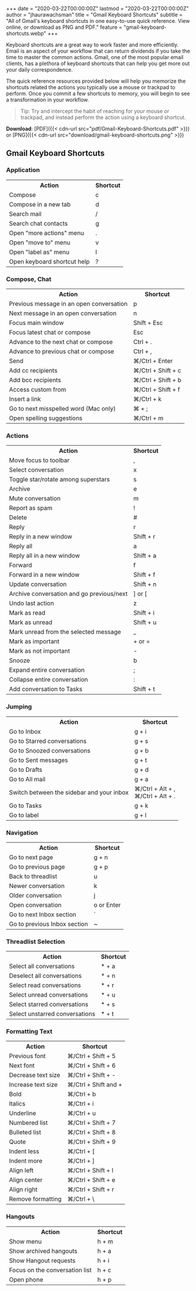 +++
date = "2020-03-22T00:00:00Z"
lastmod = "2020-03-22T00:00:00Z"
author = "jhaurawachsman"
title = "Gmail Keyboard Shortcuts"
subtitle = "All of Gmail's keyboard shortcuts in one easy-to-use quick reference. View online, or download as PNG and PDF."
feature = "gmail-keyboard-shortcuts.webp"
+++

Keyboard shortcuts are a great way to work faster and more efficiently. Email is an aspect of your workflow that can return dividends if you take the time to master the common actions. Gmail, one of the most popular email clients, has a plethora of keyboard shortcuts that can help you get more out your daily correspondence.

The quick reference resources provided below will help you memorize the shortcuts related the actions you typically use a mouse or trackpad to perform. Once you commit a few shortcuts to memory, you will begin to see a transformation in your workflow.

> Tip: Try and intercept the habit of reaching for your mouse or trackpad, and instead perform the action using a keyboard shortcut.

__Download__: [PDF]({{< cdn-url src="pdf/Gmail-Keyboard-Shortcuts.pdf" >}}) or [PNG]({{< cdn-url src="download/gmail-keyboard-shortcuts.png" >}})

## Gmail Keyboard Shortcuts
### Application

<table>
<tbody>
<tr>
<th class="text-left">Action</th>
<th class="text-right">Shortcut</th>
</tr>
<tr>
<td class="text-left">Compose</td>
<td class="text-right">c</td>
</tr>
<tr>
<td class="text-left">Compose in a new tab</td>
<td class="text-right">d</td>
</tr>
<tr>
<td class="text-left">Search mail</td>
<td class="text-right">/</td>
</tr>
<tr>
<td class="text-left">Search chat contacts</td>
<td class="text-right">g</td>
</tr>
<tr>
<td class="text-left">Open "more actions" menu</td>
<td class="text-right">.</td>
</tr>
<tr>
<td class="text-left">Open "move to" menu</td>
<td class="text-right">v</td>
</tr>
<tr>
<td class="text-left">Open "label as" menu</td>
<td class="text-right">l</td>
</tr>
<tr>
<td class="text-left">Open keyboard shortcut help</td>
<td class="text-right">?</td>
</tr>
</tbody>
</table>

### Compose, Chat

<table>
<tbody>
<tr>
<th class="text-left">Action</th>
<th class="text-right">Shortcut</th>
</tr>
<tr>
<td class="text-left">Previous message in an open conversation</td>
<td class="text-right">p</td>
</tr>
<tr>
<td class="text-left">Next message in an open conversation</td>
<td class="text-right">n</td>
</tr>
<tr>
<td class="text-left">Focus main window</td>
<td class="text-right">Shift + Esc</td>
</tr>
<tr>
<td class="text-left">Focus latest chat or compose</td>
<td class="text-right">Esc</td>
</tr>
<tr>
<td class="text-left">Advance to the next chat or compose</td>
<td class="text-right">Ctrl + .</td>
</tr>
<tr>
<td class="text-left">Advance to previous chat or compose</td>
<td class="text-right">Ctrl + ,</td>
</tr>
<tr>
<td class="text-left">Send</td>
<td class="text-right">⌘/Ctrl + Enter</td>
</tr>
<tr>
<td class="text-left">Add cc recipients</td>
<td class="text-right">⌘/Ctrl + Shift + c</td>
</tr>
<tr>
<td class="text-left">Add bcc recipients</td>
<td class="text-right">⌘/Ctrl + Shift + b</td>
</tr>
<tr>
<td class="text-left">Access custom from</td>
<td class="text-right">⌘/Ctrl + Shift + f</td>
</tr>
<tr>
<td class="text-left">Insert a link</td>
<td class="text-right">⌘/Ctrl + k</td>
</tr>
<tr>
<td class="text-left">Go to next misspelled word (Mac only)</td>
<td class="text-right">⌘&nbsp;+ ;</td>
</tr>
<tr>
<td class="text-left">Open spelling suggestions</td>
<td class="text-right">⌘/Ctrl + m</td>
</tr>
</tbody>
</table>

### Actions

<table>
<tbody>
<tr>
<th class="text-left">Action</th>
<th class="text-right">Shortcut</th>
</tr>
<tr>
<td class="text-left">Move focus to toolbar</td>
<td class="text-right">,</td>
</tr>
<tr>
<td class="text-left">Select conversation</td>
<td class="text-right">x</td>
</tr>
<tr>
<td class="text-left">Toggle star/rotate among superstars</td>
<td class="text-right">s</td>
</tr>
<tr>
<td class="text-left">Archive</td>
<td class="text-right">e</td>
</tr>
<tr>
<td class="text-left">Mute conversation</td>
<td class="text-right">m</td>
</tr>
<tr>
<td class="text-left">Report as spam</td>
<td class="text-right">!</td>
</tr>
<tr>
<td class="text-left">Delete</td>
<td class="text-right">#</td>
</tr>
<tr>
<td class="text-left">Reply</td>
<td class="text-right">r</td>
</tr>
<tr>
<td class="text-left">Reply in a new window</td>
<td class="text-right">Shift + r</td>
</tr>
<tr>
<td class="text-left">Reply all</td>
<td class="text-right">a</td>
</tr>
<tr>
<td class="text-left">Reply all in a new window</td>
<td class="text-right">Shift + a</td>
</tr>
<tr>
<td class="text-left">Forward</td>
<td class="text-right">f</td>
</tr>
<tr>
<td class="text-left">Forward in a new window</td>
<td class="text-right">Shift + f</td>
</tr>
<tr>
<td class="text-left">Update conversation</td>
<td class="text-right">Shift + n</td>
</tr>
<tr>
<td class="text-left">Archive conversation and go previous/next</td>
<td class="text-right">] or [</td>
</tr>
<tr>
<td class="text-left">Undo last action</td>
<td class="text-right">z</td>
</tr>
<tr>
<td class="text-left">Mark as read</td>
<td class="text-right">Shift + i</td>
</tr>
<tr>
<td class="text-left">Mark as unread</td>
<td class="text-right">Shift + u</td>
</tr>
<tr>
<td class="text-left">Mark unread from the selected message</td>
<td class="text-right">_</td>
</tr>
<tr>
<td class="text-left">Mark as important</td>
<td class="text-right">+ or =</td>
</tr>
<tr>
<td class="text-left">Mark as not important</td>
<td class="text-right">-</td>
</tr>
<tr>
<td class="text-left">Snooze</td>
<td class="text-right">b</td>
</tr>
<tr>
<td class="text-left">Expand entire conversation</td>
<td class="text-right">;</td>
</tr>
<tr>
<td class="text-left">Collapse entire conversation</td>
<td class="text-right">:</td>
</tr>
<tr>
<td class="text-left">Add conversation to Tasks</td>
<td class="text-right">Shift + t</td>
</tr>
</tbody>
</table>

### Jumping

<table>
<tbody>
<tr>
<th class="text-left">Action</th>
<th class="text-right">Shortcut</th>
</tr>
<tr>
<td class="text-left">Go to Inbox</td>
<td class="text-right">g + i</td>
</tr>
<tr>
<td class="text-left">Go to Starred conversations</td>
<td class="text-right">g + s</td>
</tr>
<tr>
<td class="text-left">Go to Snoozed conversations</td>
<td class="text-right">g + b</td>
</tr>
<tr>
<td class="text-left">Go to Sent messages</td>
<td class="text-right">g + t</td>
</tr>
<tr>
<td class="text-left">Go to Drafts</td>
<td class="text-right">g + d</td>
</tr>
<tr>
<td class="text-left">Go to All mail</td>
<td class="text-right">g + a</td>
</tr>
<tr>
<td class="text-left">Switch between the sidebar and your inbox</td>
<td class="text-right">⌘/Ctrl + Alt + ,<br>⌘/Ctrl + Alt + .</td>
</tr>
<tr>
<td class="text-left">Go to Tasks</td>
<td class="text-right">g + k</td>
</tr>
<tr>
<td class="text-left">Go to label</td>
<td class="text-right">g + l</td>
</tr>
</tbody>
</table>

### Navigation

<table>
<tbody>
<tr>
<th class="text-left">Action</th>
<th class="text-right">Shortcut</th>
</tr>
<tr>
<td class="text-left">Go to next page</td>
<td class="text-right">g + n</td>
</tr>
<tr>
<td class="text-left">Go to previous page</td>
<td class="text-right">g + p</td>
</tr>
<tr>
<td class="text-left">Back to threadlist</td>
<td class="text-right">u</td>
</tr>
<tr>
<td class="text-left">Newer conversation</td>
<td class="text-right">k</td>
</tr>
<tr>
<td class="text-left">Older conversation</td>
<td class="text-right">j</td>
</tr>
<tr>
<td class="text-left">Open conversation</td>
<td class="text-right">o or Enter</td>
</tr>
<tr>
<td class="text-left">Go to next Inbox section</td>
<td class="text-right">`</td>
</tr>
<tr>
<td class="text-left">Go to previous Inbox section</td>
<td class="text-right">~</td>
</tr>
</tbody>
</table>

### Threadlist Selection

<table>
<tbody>
<tr>
<th class="text-left">Action</th>
<th class="text-right">Shortcut</th>
</tr>
<tr>
<td class="text-left">Select all conversations</td>
<td class="text-right">* + a</td>
</tr>
<tr>
<td class="text-left">Deselect all conversations</td>
<td class="text-right">* + n</td>
</tr>
<tr>
<td class="text-left">Select read conversations</td>
<td class="text-right">* + r</td>
</tr>
<tr>
<td class="text-left">Select unread conversations</td>
<td class="text-right">* + u</td>
</tr>
<tr>
<td class="text-left">Select starred conversations</td>
<td class="text-right">* + s</td>
</tr>
<tr>
<td class="text-left">Select unstarred conversations</td>
<td class="text-right">* + t</td>
</tr>
</tbody>
</table>

### Formatting Text

<table>
<tbody>
<tr>
<th class="text-left">Action</th>
<th class="text-right">Shortcut</th>
</tr>
<tr>
<td class="text-left">Previous font</td>
<td class="text-right">⌘/Ctrl + Shift + 5</td>
</tr>
<tr>
<td class="text-left">Next font</td>
<td class="text-right">⌘/Ctrl + Shift + 6</td>
</tr>
<tr>
<td class="text-left">Decrease text size</td>
<td class="text-right">⌘/Ctrl + Shift + -</td>
</tr>
<tr>
<td class="text-left">Increase text size</td>
<td class="text-right">⌘/Ctrl + Shift and +</td>
</tr>
<tr>
<td class="text-left">Bold</td>
<td class="text-right">⌘/Ctrl + b</td>
</tr>
<tr>
<td class="text-left">Italics</td>
<td class="text-right">⌘/Ctrl + i</td>
</tr>
<tr>
<td class="text-left">Underline</td>
<td class="text-right">⌘/Ctrl + u</td>
</tr>
<tr>
<td class="text-left">Numbered list</td>
<td class="text-right">⌘/Ctrl + Shift + 7</td>
</tr>
<tr>
<td class="text-left">Bulleted list</td>
<td class="text-right">⌘/Ctrl + Shift + 8</td>
</tr>
<tr>
<td class="text-left">Quote</td>
<td class="text-right">⌘/Ctrl + Shift + 9</td>
</tr>
<tr>
<td class="text-left">Indent less</td>
<td class="text-right">⌘/Ctrl + [</td>
</tr>
<tr>
<td class="text-left">Indent more</td>
<td class="text-right">⌘/Ctrl + ]</td>
</tr>
<tr>
<td class="text-left">Align left</td>
<td class="text-right">⌘/Ctrl + Shift + l</td>
</tr>
<tr>
<td class="text-left">Align center</td>
<td class="text-right">⌘/Ctrl + Shift + e</td>
</tr>
<tr>
<td class="text-left">Align right</td>
<td class="text-right">⌘/Ctrl + Shift + r</td>
</tr>
<tr>
<td class="text-left">Remove formatting</td>
<td class="text-right">⌘/Ctrl + \</td>
</tr>
</tbody>
</table>

### Hangouts

<table>
<tbody>
<tr>
<th class="text-left">Action</th>
<th class="text-right">Shortcut</th>
</tr>
<tr>
<td class="text-left">Show menu</td>
<td class="text-right">h + m</td>
</tr>
<tr>
<td class="text-left">Show archived hangouts</td>
<td class="text-right">h + a</td>
</tr>
<tr>
<td class="text-left">Show Hangout requests</td>
<td class="text-right">h + i</td>
</tr>
<tr>
<td class="text-left">Focus on the conversation list</td>
<td class="text-right">h + c</td>
</tr>
<tr>
<td class="text-left">Open phone</td>
<td class="text-right">h + p</td>
</tr>
</tbody>
</table>
